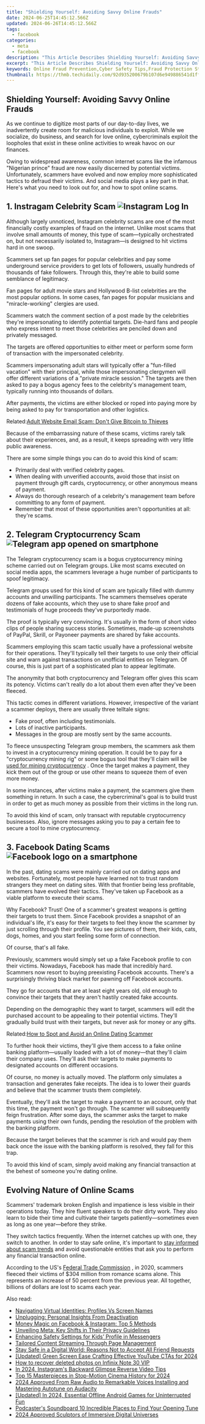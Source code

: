 ```yaml
---
title: "Shielding Yourself: Avoiding Savvy Online Frauds"
date: 2024-06-25T14:45:12.566Z
updated: 2024-06-26T14:45:12.566Z
tags:
  - facebook
categories:
  - meta
  - facebook
description: "This Article Describes Shielding Yourself: Avoiding Savvy Online Frauds"
excerpt: "This Article Describes Shielding Yourself: Avoiding Savvy Online Frauds"
keywords: Online Fraud Prevention,Cyber Safety Tips,Fraud Protection Strategies,Digital Security Measures,Avoiding Internet Scams,Savvy Phishing Avoidance,Secure Web Practices
thumbnail: https://thmb.techidaily.com/92d935200679b107d6e949886541d1fff9656f8b1ef1aeadb85afda988825dc9.jpg
---
```


## Shielding Yourself: Avoiding Savvy Online Frauds

 As we continue to digitize most parts of our day-to-day lives, we inadvertently create room for malicious individuals to exploit. While we socialize, do business, and search for love online, cybercriminals exploit the loopholes that exist in these online activities to wreak havoc on our finances.

 Owing to widespread awareness, common internet scams like the infamous "Nigerian prince" fraud are now easily discerned by potential victims. Unfortunately, scammers have evolved and now employ more sophisticated tactics to defraud their victims. And social media plays a key part in that. Here's what you need to look out for, and how to spot online scams.

## 1\. Instragam Celebrity Scam ![Instagram Log In](https://static1.makeuseofimages.com/wordpress/wp-content/uploads/2021/09/solen-feyissa-KWZa42a1kds-unsplash.jpg)

 Although largely unnoticed, Instagram celebrity scams are one of the most financially costly examples of fraud on the internet. Unlike most scams that involve small amounts of money, this type of scam—typically orchestrated on, but not necessarily isolated to, Instagram—is designed to hit victims hard in one swoop.

 Scammers set up fan pages for popular celebrities and pay some underground service providers to get lots of followers, usually hundreds of thousands of fake followers. Through this, they're able to build some semblance of legitimacy.

 Fan pages for adult movie stars and Hollywood B-list celebrities are the most popular options. In some cases, fan pages for popular musicians and "miracle-working" clergies are used.

 Scammers watch the comment section of a post made by the celebrities they're impersonating to identify potential targets. Die-hard fans and people who express intent to meet those celebrities are penciled down and privately messaged.

 The targets are offered opportunities to either meet or perform some form of transaction with the impersonated celebrity.

 Scammers impersonating adult stars will typically offer a "fun-filled vacation" with their principal, while those impersonating clergymen will offer different variations of a "private miracle session." The targets are then asked to pay a bogus agency fees to the celebrity's management team, typically running into thousands of dollars.

 After payments, the victims are either blocked or roped into paying more by being asked to pay for transportation and other logistics.

 Related:[Adult Website Email Scam: Don't Give Bitcoin to Thieves](https://www.makeuseof.com/tag/adult-website-bitcoin-email-scam/)

 Because of the embarrassing nature of these scams, victims rarely talk about their experiences, and, as a result, it keeps spreading with very little public awareness.

There are some simple things you can do to avoid this kind of scam:

* Primarily deal with verified celebrity pages.
* When dealing with unverified accounts, avoid those that insist on payment through gift cards, cryptocurrency, or other anonymous means of payment.
* Always do thorough research of a celebrity's management team before committing to any form of payment.
* Remember that most of these opportunities aren't opportunities at all: they're scams.

## 2\. Telegram Cryptocurrency Scam ![Telegram app opened on smartphone](https://static1.makeuseofimages.com/wordpress/wp-content/uploads/2021/09/Telegram-Group-Vs-Channel-Cover.jpg)

 The Telegram cryptocurrency scam is a bogus cryptocurrency mining scheme carried out on Telegram groups. Like most scams executed on social media apps, the scammers leverage a huge number of participants to spoof legitimacy.

 Telegram groups used for this kind of scam are typically filled with dummy accounts and unwilling participants. The scammers themselves operate dozens of fake accounts, which they use to share fake proof and testimonials of huge proceeds they've purportedly made.

 The proof is typically very convincing. It's usually in the form of short video clips of people sharing success stories. Sometimes, made-up screenshots of PayPal, Skrill, or Payoneer payments are shared by fake accounts.

 Scammers employing this scam tactic usually have a professional website for their operations. They'll typically tell their targets to use only their official site and warn against transactions on unofficial entities on Telegram. Of course, this is just part of a sophisticated plan to appear legitimate.

 The anonymity that both cryptocurrency and Telegram offer gives this scam its potency. Victims can't really do a lot about them even after they've been fleeced.

 This tactic comes in different variations. However, irrespective of the variant a scammer deploys, there are usually three telltale signs:

* Fake proof, often including testimonials.
* Lots of inactive participants.
* Messages in the group are mostly sent by the same accounts.

 To fleece unsuspecting Telegram group members, the scammers ask them to invest in a cryptocurrency mining operation. It could be to pay for a "cryptocurrency mining rig" or some bogus tool that they'll claim will be [used for mining cryptocurrency](https://www.makeuseof.com/fake-android-crypto-mining-apps/) . Once the target makes a payment, they kick them out of the group or use other means to squeeze them of even more money.

 In some instances, after victims make a payment, the scammers give them something in return. In such a case, the cybercriminal's goal is to build trust in order to get as much money as possible from their victims in the long run.

 To avoid this kind of scam, only transact with reputable cryptocurrency businesses. Also, ignore messages asking you to pay a certain fee to secure a tool to mine cryptocurrency.

## 3\. Facebook Dating Scams ![Facebook logo on a smartphone](https://static1.makeuseofimages.com/wordpress/wp-content/uploads/2021/09/Facebook-logo-on-a-smartphone.jpg)

 In the past, dating scams were mainly carried out on dating apps and websites. Fortunately, most people have learned not to trust random strangers they meet on dating sites. With that frontier being less profitable, scammers have evolved their tactics. They've taken up Facebook as a viable platform to execute their scams.

 Why Facebook? Trust! One of a scammer's greatest weapons is getting their targets to trust them. Since Facebook provides a snapshot of an individual's life, it's easy for their targets to feel they know the scammer by just scrolling through their profile. You see pictures of them, their kids, cats, dogs, homes, and you start feeling some form of connection.

Of course, that's all fake.

 Previously, scammers would simply set up a fake Facebook profile to con their victims. Nowadays, Facebook has made that incredibly hard. Scammers now resort to buying preexisting Facebook accounts. There's a surprisingly thriving black market for pawning off Facebook accounts.

 They go for accounts that are at least eight years old, old enough to convince their targets that they aren't hastily created fake accounts.

 Depending on the demographic they want to target, scammers will edit the purchased account to be appealing to their potential victims. They'll gradually build trust with their targets, but never ask for money or any gifts.

 Related:[How to Spot and Avoid an Online Dating Scammer](https://www.makeuseof.com/tag/spot-avoid-online-dating-scammer/)

 To further hook their victims, they'll give them access to a fake online banking platform—usually loaded with a lot of money—that they'll claim their company uses. They'll ask their targets to make payments to designated accounts on different occasions.

 Of course, no money is actually moved. The platform only simulates a transaction and generates fake receipts. The idea is to lower their guards and believe that the scammer trusts them completely.

 Eventually, they'll ask the target to make a payment to an account, only that this time, the payment won't go through. The scammer will subsequently feign frustration. After some days, the scammer asks the target to make payments using their own funds, pending the resolution of the problem with the banking platform.

 Because the target believes that the scammer is rich and would pay them back once the issue with the banking platform is resolved, they fall for this trap.

 To avoid this kind of scam, simply avoid making any financial transaction at the behest of someone you're dating online.

## Evolving Nature of Online Scams

 Scammers' trademark broken English and impatience is less visible in their operations today. They hire fluent speakers to do their dirty work. They also learn to bide their time and cultivate their targets patiently—sometimes even as long as one year—before they strike.

 They switch tactics frequently. When the internet catches up with one, they switch to another. In order to stay safe online, it's important to [stay informed about scam trends](https://www.makeuseof.com/tag/top-5-internet-fraud-scams-time/) and avoid questionable entities that ask you to perform any financial transaction online.

 According to the US's [Federal Trade Commission](https://www.ftc.gov/news-events/press-releases/2021/02/new-ftc-data-show-massive-increase-romance-scams-304m-losses) , in 2020, scammers fleeced their victims of $304 million from romance scams alone. This represents an increase of 50 percent from the previous year. All together, billions of dollars are lost to scams each year.


<ins class="adsbygoogle"
     style="display:block"
     data-ad-format="autorelaxed"
     data-ad-client="ca-pub-7571918770474297"
     data-ad-slot="1223367746"></ins>



<ins class="adsbygoogle"
     style="display:block"
     data-ad-client="ca-pub-7571918770474297"
     data-ad-slot="8358498916"
     data-ad-format="auto"
     data-full-width-responsive="true"></ins>

<span class="atpl-alsoreadstyle">Also read:</span>
<div><ul>
<li><a href="https://facebook.techidaily.com/navigating-virtual-identities-profiles-vs-screen-names/"><u>Navigating Virtual Identities: Profiles Vs Screen Names</u></a></li>
<li><a href="https://facebook.techidaily.com/unplugging-personal-insights-from-deactivation/"><u>Unplugging: Personal Insights From Deactivation</u></a></li>
<li><a href="https://facebook.techidaily.com/money-magic-on-facebook-and-instagram-top-5-methods/"><u>Money Magic on Facebook & Instagram: Top 5 Methods</u></a></li>
<li><a href="https://facebook.techidaily.com/unveiling-meta-key-shifts-in-their-privacy-guidelines/"><u>Unveiling Meta: Key Shifts in Their Privacy Guidelines</u></a></li>
<li><a href="https://facebook.techidaily.com/enhancing-safety-settings-for-kids-profile-in-messengers/"><u>Enhancing Safety Settings for Kids’ Profile in Messengers</u></a></li>
<li><a href="https://facebook.techidaily.com/tailored-content-streaming-through-page-management/"><u>Tailored Content Streaming Through Page Management</u></a></li>
<li><a href="https://facebook.techidaily.com/stay-safe-in-a-digital-world-reasons-not-to-accept-all-friend-requests/"><u>Stay Safe in a Digital World: Reasons Not to Accept All Friend Requests</u></a></li>
<li><a href="https://eaxpv-info.techidaily.com/updated-green-screen-ease-crafting-effective-youtube-ctas-for-2024/"><u>[Updated] Green Screen Ease  Crafting Effective YouTube CTAs for 2024</u></a></li>
<li><a href="https://blog-min.techidaily.com/how-to-recover-deleted-photos-on-infinix-note-30-vip-by-stellar-photo-recovery-android-mobile-photo-recover/"><u>How to recover deleted photos on Infinix Note 30 VIP</u></a></li>
<li><a href="https://instagram-video-files.techidaily.com/in-2024-instagrams-backward-glimpse-reverse-video-tips/"><u>In 2024, Instagram's Backward Glimpse  Reverse Video Tips</u></a></li>
<li><a href="https://some-approaches.techidaily.com/top-15-masterpieces-in-stop-motion-cinema-history-for-2024/"><u>Top 15 Masterpieces in Stop-Motion Cinema History for 2024</u></a></li>
<li><a href="https://audio-editing.techidaily.com/2024-approved-from-raw-audio-to-remarkable-voices-installing-and-mastering-autotune-on-audacity/"><u>2024 Approved From Raw Audio to Remarkable Voices Installing and Mastering Autotune on Audacity</u></a></li>
<li><a href="https://on-screen-recording.techidaily.com/updated-in-2024-essential-offline-android-games-for-uninterrupted-fun/"><u>[Updated] In 2024, Essential Offline Android Games for Uninterrupted Fun</u></a></li>
<li><a href="https://extra-tips.techidaily.com/podcasters-soundboard-10-incredible-places-to-find-your-opening-tune/"><u>Podcaster's Soundboard  10 Incredible Places to Find Your Opening Tune</u></a></li>
<li><a href="https://extra-skills.techidaily.com/2024-approved-sculptors-of-immersive-digital-universes/"><u>2024 Approved  Sculptors of Immersive Digital Universes</u></a></li>
</ul></div>
